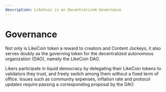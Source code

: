 ```yaml
---
description: LikeCoin is on Decentralized Governance
---
```


# Governance

Not only is LikeCoin token a reward to creators and Content Jockeys, it also serves doubly as the governing token for the decentralized autonomous organization (DAO), namely the LikeCoin DAO.

Likers participate in liquid democracy by delegating their LikeCoin tokens to validators they trust, and freely switch among them without a fixed term of office. Issues such as community expenses, inflation rate and protocol updates require passing a corresponding proposal by the DAO
